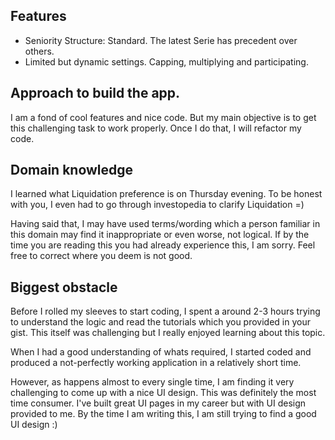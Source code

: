 ## Features

- Seniority Structure: Standard. The latest Serie has precedent over others.
- Limited but dynamic settings. Capping, multiplying and participating.

## Approach to build the app.

I am a fond of cool features and nice code. But my main objective is to get this challenging task to work properly. Once I do that, I will refactor my code.

## Domain knowledge

I learned what Liquidation preference is on Thursday evening. To be honest with you, I even had to go through investopedia to clarify Liquidation =)

Having said that, I may have used terms/wording which a person familiar in this domain may find it inappropriate or even worse, not logical. If by the time you are reading this you had already experience this, I am sorry. Feel free to correct where you deem is not good.

## Biggest obstacle

Before I rolled my sleeves to start coding, I spent a around 2-3 hours trying to understand the logic and read the tutorials which you provided in your gist. This itself was challenging but I really enjoyed learning about this topic.

When I had a good understanding of whats required, I started coded and produced a not-perfectly working application in a relatively short time.

However, as happens almost to every single time, I am finding it very challenging to come up with a nice UI design. This was definitely the most time consumer. I've built great UI pages in my career but with UI design provided to me. By the time I am writing this, I am still trying to find a good UI design :)

